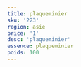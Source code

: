 ```yaml
---
title: plaqueminier
sku: '223'
region: asie
price: '1'
desc: 'plaqueminier'
essence: plaqueminier
poids: 100
---
```

